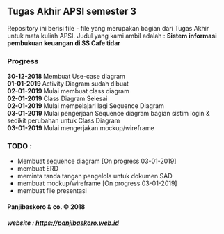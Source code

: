 ## Tugas Akhir APSI semester 3

Repository ini berisi file - file yang merupakan bagian dari Tugas Akhir untuk mata kuliah APSI. Judul yang kami ambil adalah : <b>Sistem informasi pembukuan keuangan di SS Cafe tidar</b>

### Progress

<b>30-12-2018 </b> Membuat Use-case diagram<br/>
<b>01-01-2019 </b> Activity Diagram sudah dibuat<br/>
<b>02-01-2019 </b> Mulai membuat class diagram<br/>
<b>02-01-2019 </b> Class Diagram Selesai<br/>
<b>02-01-2019 </b> Mulai mempelajari lagi Sequence Diagram<br/>
<b>03-01-2019 </b> Mulai pengerjaan Sequence diagram bagian sistim login & sedikit perubahan untuk Class Diagram<br/>
<b>03-01-2019 </b> Mulai mengerjakan mockup/wireframe

### TODO :
- Membuat sequence diagram [On progress 03-01-2019]
- membuat ERD
- meminta tanda tangan pengelola untuk dokumen SAD
- membuat mockup/wireframe [On progress 03-01-2019]
- membuat file presentasi

#### Panjibaskoro & co.  &copy; 2018 
##### website : https://panjibaskoro.web.id
